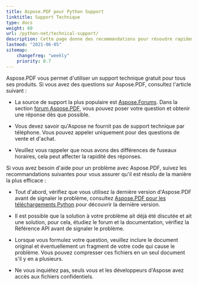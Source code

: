 ```yaml
---
title: Aspose.PDF pour Python Support
linktitle: Support Technique
type: docs
weight: 60
url: /python-net/technical-support/
description: Cette page donne des recommandations pour résoudre rapidement et efficacement vos tâches en utilisant Aspose.PDF pour Python.
lastmod: "2021-06-05"
sitemap:
    changefreq: "weekly"
    priority: 0.7
---
```


Aspose.PDF vous permet d'utiliser un support technique gratuit pour tous ses produits. Si vous avez des questions sur Aspose.PDF, consultez l'article suivant :

- La source de support la plus populaire est [Aspose.Forums](https://forum.aspose.com/). Dans la section [forum Aspose.PDF](https://forum.aspose.com/c/pdf/10), vous pouvez poser votre question et obtenir une réponse dès que possible.

- Vous devez savoir qu'Aspose ne fournit pas de support technique par téléphone. Vous pouvez appeler uniquement pour des questions de vente et d'achat.

- Veuillez vous rappeler que nous avons des différences de fuseaux horaires, cela peut affecter la rapidité des réponses.

Si vous avez besoin d'aide pour un problème avec Aspose.PDF, suivez les recommandations suivantes pour vous assurer qu'il est résolu de la manière la plus efficace :

- Tout d'abord, vérifiez que vous utilisez la dernière version d'Aspose.PDF avant de signaler le problème, consultez [Aspose.PDF pour les téléchargements Python](https://pypi.org/project/aspose-pdf/) pour découvrir la dernière version.

- Il est possible que la solution à votre problème ait déjà été discutée et ait une solution, pour cela, étudiez le forum et la documentation, vérifiez la Référence API avant de signaler le problème.

- Lorsque vous formulez votre question, veuillez inclure le document original et éventuellement un fragment de votre code qui cause le problème. Vous pouvez compresser ces fichiers en un seul document s'il y en a plusieurs.

- Ne vous inquiétez pas, seuls vous et les développeurs d'Aspose avez accès aux fichiers confidentiels.